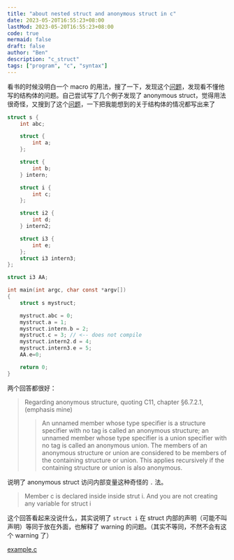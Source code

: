 ```yaml
---
title: "about nested struct and anonymous struct in c"
date: 2023-05-20T16:55:23+08:00
lastMod: 2023-05-20T16:55:23+08:00
code: true
mermaid: false
draft: false
author: "Ben"
description: "c_struct"
tags: ["program", "c", "syntax"]
---
```


看书的时候没明白一个 macro 的用法，搜了一下，发现这个[问题](https://stackoverflow.com/questions/58346036/c-c-macro-parameter-containing-dot-member-access-operator)，发现看不懂他写的结构体的问题。自己尝试写了几个例子发现了 anonymous struct，觉得用法很奇怪，又搜到了这个[问题](https://stackoverflow.com/questions/38457109/c-how-to-access-different-types-of-anonymous-or-unnamed-nested-structs/38457240)，一下把我能想到的关于结构体的情况都写出来了

```c
struct s {
    int abc;

    struct {
        int a;
    };

    struct {
        int b;
    } intern;

    struct i {
        int c;
    };

    struct i2 {
        int d;
    } intern2;

    struct i3 {
        int e;
    };
    struct i3 intern3;
};

struct i3 AA;

int main(int argc, char const *argv[])
{
    struct s mystruct;

    mystruct.abc = 0;
    mystruct.a = 1;
    mystruct.intern.b = 2;
    mystruct.c = 3; // <-- does not compile
    mystruct.intern2.d = 4;
    mystruct.intern3.e = 5;
    AA.e=0;

    return 0;
}

```

两个回答都很好：

> Regarding anonymous structure, quoting C11, chapter §6.7.2.1, (emphasis mine)
>
> > An unnamed member whose type specifier is a structure specifier with no tag is called an anonymous structure; an unnamed member whose type specifier is a union specifier with no tag is called an anonymous union. The members of an anonymous structure or union are considered to be members of the containing structure or union. This applies recursively if the containing structure or union is also anonymous.

说明了 anonymous struct 访问内部变量这种奇怪的 `.` 法。

> Member c is declared inside inside strut i. And you are not creating any variable for struct i

这个回答看起来没说什么，其实说明了 `struct i` 在 struct 内部的声明（可能不叫声明）等同于放在外面，也解释了 warning 的问题。（其实不等同，不然不会有这个 warning 了）

[example.c](./res/example.c)


